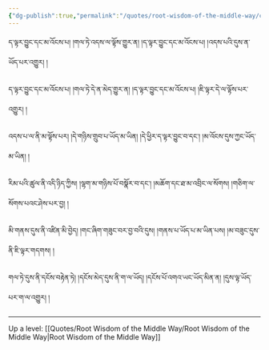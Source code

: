 ```yaml
---
{"dg-publish":true,"permalink":"/quotes/root-wisdom-of-the-middle-way/chapter-19-investigation-of-time/"}
---
```


ད་ལྟར་བྱུང་དང་མ་འོངས་པ། །གལ་ཏེ་འདས་ལ་ལྟོས་གྱུར་ན། །ད་ལྟར་བྱུང་དང་མ་འོངས་པ། །འདས་པའི་དུས་ན་ཡོད་པར་འགྱུར། །

ད་ལྟར་བྱུང་དང་མ་འོངས་པ། །གལ་ཏེ་དེ་ན་མེད་གྱུར་ན། །ད་ལྟར་བྱུང་དང་མ་འོངས་པ། །ཇི་ལྟར་དེ་ལ་ལྟོས་པར་འགྱུར། །

འདས་པ་ལ་ནི་མ་ལྟོས་པར། །དེ་གཉིས་གྲུབ་པ་ཡོད་མ་ཡིན། །དེ་ཕྱིར་ད་ལྟར་བྱུང་བ་དང༌། །མ་འོངས་དུས་ཀྱང་ཡོད་མ་ཡིན། །

རིམ་པའི་ཚུལ་ནི་འདི་ཉིད་ཀྱིས། །ལྷག་མ་གཉིས་པོ་བསྣོར་བ་དང༌། །མཆོག་དང་ཐ་མ་འབྲིང་ལ་སོགས། །གཅིག་ལ་སོགས་པའང་ཤེས་པར་བྱ། །

མི་གནས་དུས་ནི་འཛིན་མི་བྱེད། །གང་ཞིག་གཟུང་བར་བྱ་བའི་དུས། །གནས་པ་ཡོད་པ་མ་ཡིན་པས། །མ་བཟུང་དུས་ནི་ཇི་ལྟར་གདགས། །

གལ་ཏེ་དུས་ནི་དངོས་བརྟེན་ཏེ། །དངོས་མེད་དུས་ནི་ག་ལ་ཡོད། །དངོས་པོ་འགའ་ཡང་ཡོད་མིན་ན། །དུས་ལྟ་ཡོད་པར་ག་ལ་འགྱུར། །



---
Up a level: [[Quotes/Root Wisdom of the Middle Way/Root Wisdom of the Middle Way\|Root Wisdom of the Middle Way]]